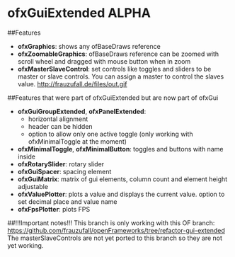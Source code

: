 # ofxGuiExtended ALPHA

##Features
- **ofxGraphics**: shows any ofBaseDraws reference
- **ofxZoomableGraphics**: ofBaseDraws reference can be zoomed with scroll wheel and dragged with mouse button when in zoom
- **ofxMasterSlaveControl**: set controls like toggles and sliders to be master or slave controls. You can assign a master to control the slaves value. http://frauzufall.de/files/out.gif

##Features that were part of ofxGuiExtended but are now part of ofxGui
- **ofxGuiGroupExtended**, **ofxPanelExtended**: 
  - horizontal alignment 
  - header can be hidden
  - option to allow only one active toggle (only working with ofxMinimalToggle at the moment)
- **ofxMinimalToggle**, **ofxMinimalButton**: toggles and buttons with name inside
- **ofxRotarySlider**: rotary slider
- **ofxGuiSpacer**: spacing element
- **ofxGuiMatrix**: matrix of gui elements, column count and element height adjustable
- **ofxValuePlotter**: plots a value and displays the current value. option to set decimal place and value name
- **ofxFpsPlotter**: plots FPS

##!!!Important notes!!!
This branch is only working with this OF branch: https://github.com/frauzufall/openFrameworks/tree/refactor-gui-extended The masterSlaveControls are not yet ported to this branch so they are not yet working.
